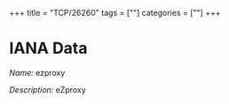 +++
title = "TCP/26260"
tags = [""]
categories = [""]
+++

# IANA Data

_Name:_ ezproxy

_Description:_ eZproxy

